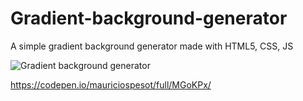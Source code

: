 # Gradient-background-generator
A simple gradient background generator made with HTML5, CSS, JS

![Gradient background generator](https://k62.kn3.net/3/B/8/A/1/D/B30.png "Gradient background generator")

https://codepen.io/mauriciospesot/full/MGoKPx/
